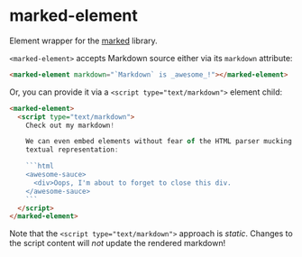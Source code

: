 marked-element
==============

Element wrapper for the [marked](http://marked.org/) library.

`<marked-element>` accepts Markdown source either via its `markdown` attribute:

```html
<marked-element markdown="`Markdown` is _awesome_!"></marked-element>
```

Or, you can provide it via a `<script type="text/markdown">` element child:

```html
<marked-element>
  <script type="text/markdown">
    Check out my markdown!

    We can even embed elements without fear of the HTML parser mucking up their
    textual representation:

    ```html
    <awesome-sauce>
      <div>Oops, I'm about to forget to close this div.
    </awesome-sauce>
    ```
  </script>
</marked-element>
```

Note that the `<script type="text/markdown">` approach is _static_. Changes to
the script content will _not_ update the rendered markdown!
